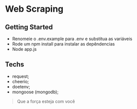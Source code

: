 # Web Scraping

## Getting Started
- Renomeie o .env.example para .env e substitua as variáveis
- Rode um npm install para instalar as depêndencias
- Node app.js

## Techs
- request;
- cheerio;
- doetenv;
- mongoose (mongodb);

> Que a força esteja com você
